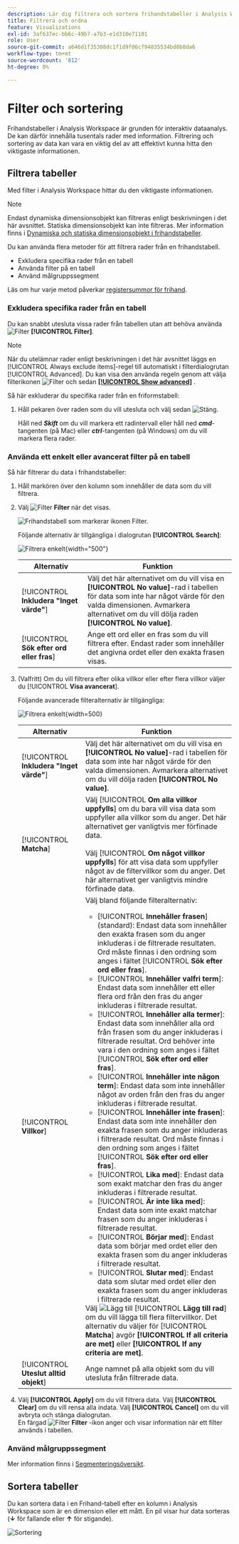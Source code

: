 ```yaml
---
description: Lär dig filtrera och sortera frihandstabeller i Analysis Workspace.
title: Filtrera och ordna
feature: Visualizations
exl-id: 3af637ec-bb6c-49b7-a7b3-e1d310e71101
role: User
source-git-commit: a646d1f35308dc1f1d9f06cf94835534bd8b8da6
workflow-type: tm+mt
source-wordcount: '812'
ht-degree: 0%

---
```


# Filter och sortering

Frihandstabeller i Analysis Workspace är grunden för interaktiv dataanalys. De kan därför innehålla tusentals rader med information. Filtrering och sortering av data kan vara en viktig del av att effektivt kunna hitta den viktigaste informationen.

<!--The following video covers filter and sort options in Analysis Workspace, in addition to pagination options:

>[!VIDEO](https://video.tv.adobe.com/v/23968)-->

## Filtrera tabeller

Med filter i Analysis Workspace hittar du den viktigaste informationen.

>[!NOTE]
>
> Endast dynamiska dimensionsobjekt kan filtreras enligt beskrivningen i det här avsnittet. Statiska dimensionsobjekt kan inte filtreras. Mer information finns i [Dynamiska och statiska dimensionsobjekt i frihandstabeller](/help/analysis-workspace/visualizations/freeform-table/column-row-settings/manual-vs-dynamic-rows.md).

Du kan använda flera metoder för att filtrera rader från en frihandstabell.

- Exkludera specifika rader från en tabell
- Använda filter på en tabell
- Använd målgruppssegment

Läs om hur varje metod påverkar [registersummor för frihand](/help/analysis-workspace/visualizations/freeform-table/workspace-totals.md).

### Exkludera specifika rader från en tabell

Du kan snabbt utesluta vissa rader från tabellen utan att behöva använda ![Filter](/help/assets/icons/Filter.svg) **[!UICONTROL Filter]**.

>[!NOTE]
>
>När du utelämnar rader enligt beskrivningen i det här avsnittet läggs en [!UICONTROL Always exclude items]-regel till automatiskt i filterdialogrutan [!UICONTROL Advanced]. Du kan visa den använda regeln genom att välja filterikonen ![Filter](/help/assets/icons/Filter.svg) och sedan [**[!UICONTROL Show advanced]**](#apply-a-simple-or-advanced-filter-to-a-table) .

Så här exkluderar du specifika rader från en friformstabell:

1. Håll pekaren över raden som du vill utesluta och välj sedan ![Stäng](/help/assets/icons/Close.svg).

   Håll ned ***Skift*** om du vill markera ett radintervall eller håll ned ***cmd***-tangenten (på Mac) eller ***ctrl***-tangenten (på Windows) om du vill markera flera rader.

<!--### Right-click > Delete selected rows

Note: this option does not seem to work. AN-338422

1. Select 1 or more rows. 
1. Right-click and select **[!UICONTROL Delete Selected Rows]**. 

   This action will remove the rows from the table and apply a table filter.-->


### Använda ett enkelt eller avancerat filter på en tabell

Så här filtrerar du data i frihandstabeller:

1. Håll markören över den kolumn som innehåller de data som du vill filtrera. <!--only some types of columns show the filter... Which? Just Dimensions?-->

1. Välj ![Filter](/help/assets/icons/Filter.svg) **Filter** när det visas.

   ![Frihandstabell som markerar ikonen Filter.](assets/table-filter-icon.png)

   Följande alternativ är tillgängliga i dialogrutan **[!UICONTROL Search]**:

   ![Filtrera enkelt](assets/filter-simple.png){width="500"}

   | Alternativ | Funktion |
   |---------|----------|
   | [!UICONTROL **Inkludera &quot;Inget värde&quot;**] | Välj det här alternativet om du vill visa en **[!UICONTROL No value]**-rad i tabellen för data som inte har något värde för den valda dimensionen. Avmarkera alternativet om du vill dölja raden **[!UICONTROL No value]**. |
   | [!UICONTROL **Sök efter ord eller fras**] | Ange ett ord eller en fras som du vill filtrera efter. Endast rader som innehåller det angivna ordet eller den exakta frasen visas. |


1. (Valfritt) Om du vill filtrera efter olika villkor eller efter flera villkor väljer du [!UICONTROL **Visa avancerat**].

   Följande avancerade filteralternativ är tillgängliga:

   ![Filtrera enkelt](assets/filter-advanced.png){width=500}

   | Alternativ | Funktion |
   |---------|----------|
   | [!UICONTROL **Inkludera &quot;Inget värde&quot;**] | Välj det här alternativet om du vill visa en **[!UICONTROL No value]**-rad i tabellen för data som inte har något värde för den valda dimensionen. Avmarkera alternativet om du vill dölja raden **[!UICONTROL No value]**. |
   | [!UICONTROL **Matcha**] | Välj [!UICONTROL **Om alla villkor uppfylls**] om du bara vill visa data som uppfyller alla villkor som du anger. Det här alternativet ger vanligtvis mer förfinade data.<br/><br/>Välj [!UICONTROL **Om något villkor uppfylls**] för att visa data som uppfyller något av de filtervillkor som du anger. Det här alternativet ger vanligtvis mindre förfinade data. |
   | [!UICONTROL **Villkor**] | Välj bland följande filteralternativ:<br/><ul><li>[!UICONTROL **Innehåller frasen**] (standard): Endast data som innehåller den exakta frasen som du anger inkluderas i de filtrerade resultaten. Ord måste finnas i den ordning som anges i fältet [!UICONTROL **Sök efter ord eller fras**].</li><li>[!UICONTROL **Innehåller valfri term**]: Endast data som innehåller ett eller flera ord från den fras du anger inkluderas i filtrerade resultat. </li><li>[!UICONTROL **Innehåller alla termer**]: Endast data som innehåller alla ord från frasen som du anger inkluderas i filtrerade resultat. Ord behöver inte vara i den ordning som anges i fältet [!UICONTROL **Sök efter ord eller fras**].</li><li>[!UICONTROL **Innehåller inte någon term**]: Endast data som inte innehåller något av orden från den fras du anger inkluderas i filtrerade resultat. </li><li>[!UICONTROL **Innehåller inte frasen**]: Endast data som inte innehåller den exakta frasen som du anger inkluderas i filtrerade resultat. Ord måste finnas i den ordning som anges i fältet [!UICONTROL **Sök efter ord eller fras**].</li><li>[!UICONTROL **Lika med**]: Endast data som exakt matchar den fras du anger inkluderas i filtrerade resultat. </li><li>[!UICONTROL **Är inte lika med**]: Endast data som inte exakt matchar frasen som du anger inkluderas i filtrerade resultat. </li><li>[!UICONTROL **Börjar med**]: Endast data som börjar med ordet eller den exakta frasen som du anger inkluderas i filtrerade resultat. </li><li>[!UICONTROL **Slutar med**]: Endast data som slutar med ordet eller den exakta frasen som du anger inkluderas i filtrerade resultat. </li></ul>Välj ![Lägg till](/help/assets/icons/Add.svg) [!UICONTROL **Lägg till rad**] om du vill lägga till flera filtervillkor. Det alternativ du väljer för [!UICONTROL **Matcha**] avgör **[!UICONTROL If all criteria are met]** eller **[!UICONTROL If any criteria are met]**. |
   | [!UICONTROL **Uteslut alltid objekt**] | Ange namnet på alla objekt som du vill utesluta från filtrerade data. |

1. Välj **[!UICONTROL Apply]** om du vill filtrera data. Välj **[!UICONTROL Clear]** om du vill rensa alla indata. Välj **[!UICONTROL Cancel]** om du vill avbryta och stänga dialogrutan. <br/>En färgad ![Filter](/help/assets/icons/FilterColored.svg) **Filter** -ikon anger och visar information när ett filter används i tabellen.

### Använd målgruppssegment

Mer information finns i [Segmenteringsöversikt](/help/components/segments/seg-overview.md).

## Sortera tabeller

Du kan sortera data i en Frihand-tabell efter en kolumn i Analysis Workspace som är en dimension eller ett mått. En pil visar hur data sorteras (**↓** för fallande eller **↑** för stigande).

![Sortering](assets/sorting.gif)
